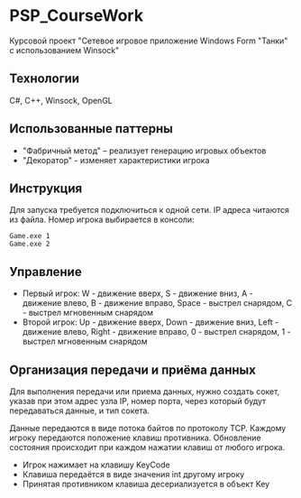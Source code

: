 # PSP_CourseWork
Курсовой проект "Сетевое игровое приложение Windows Form "Танки" с использованием Winsock"
## Технологии
C#, C++, Winsock, OpenGL
## Использованные паттерны
* "Фабричный метод" – реализует генерацию игровых объектов
* "Декоратор" - изменяет характеристики игрока
## Инструкция
Для запуска требуется подключиться к одной сети. IP адреса читаются из файла.
Номер игрока выбирается в консоли:
```
Game.exe 1
Game.exe 2
```
## Управление
* Первый игрок: W - движение вверх, S - движение вниз, A - движение влево, В - движение вправо,
Space - выстрел снарядом, C - выстрел мгновенным снарядом
* Второй игрок: Up - движение вверх, Down - движение вниз, Left - движение влево, Right - движение вправо,
0 - выстрел снарядом, 1 - выстрел мгновенным снарядом
## Организация передачи и приёма данных
Для выполнения передачи или приема данных, нужно создать сокет, указав при этом адрес узла IP, номер порта, через который будут передаваться данные, и тип сокета. 

Данные передаются в виде потока байтов по протоколу TCP. Каждому игроку передаются положение клавиш противника. Обновление состояния происходит при каждом нажатии клавиш от любого игрока.

* Игрок нажимает на клавишу KeyCode
* Клавиша передаётся в виде значения int другому игроку
* Принятая противником клавиша десериализуется в объект Key 
